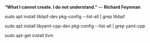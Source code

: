 **“What I cannot create. I do not understand.”**
― **Richard Feynman**

sudo apt install libbpf-dev
pkg-config --list-all | grep libbpf


sudo apt install libyaml-cpp-dev
pkg-config --list-all | grep yaml-cpp

sudo apt-get install llvm
